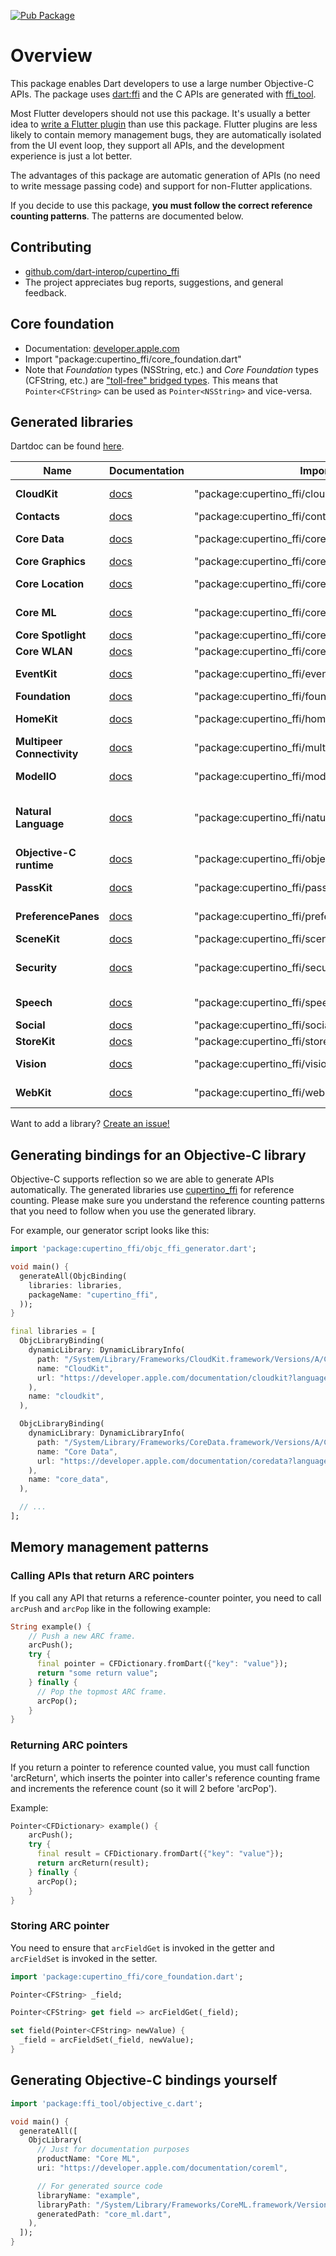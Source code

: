 [![Pub Package](https://img.shields.io/pub/v/cupertino_ffi.svg)](https://pub.dartlang.org/packages/cupertino_ffi)

# Overview

This package enables Dart developers to use a large number Objective-C APIs. The package uses
[dart:ffi](https://dart.dev/guides/libraries/c-interop) and the C APIs are generated with
[ffi_tool](https://pub.dev/packages/ffi_tool).

Most Flutter developers should not use this package. It's usually a better idea to
[write a Flutter plugin](https://flutter.dev/docs/development/packages-and-plugins/developing-packages)
than use this package. Flutter plugins are less likely to contain memory management bugs, they are
automatically isolated from the UI event loop, they support all APIs, and the development
experience is just a lot better.

The advantages of this package are automatic generation of APIs (no need to write message passing
code) and support for non-Flutter applications.

If you decide to use this package, __you must follow the correct reference counting patterns__.
The patterns are documented below.


## Contributing
  * [github.com/dart-interop/cupertino_ffi](https://github.com/dart-interop/cupertino_ffi)
  * The project appreciates bug reports, suggestions, and general feedback.


## Core foundation
  * Documentation: [developer.apple.com](https://developer.apple.com/documentation/corefoundation)
  * Import "package:cupertino_ffi/core_foundation.dart"
  * Note that _Foundation_ types (NSString, etc.) and _Core Foundation_ types (CFString,
    etc.) are ["toll-free" bridged types](https://developer.apple.com/library/archive/documentation/CoreFoundation/Conceptual/CFDesignConcepts/Articles/tollFreeBridgedTypes.html).
    This means that `Pointer<CFString>` can be used as `Pointer<NSString>`  and vice-versa.

## Generated libraries
Dartdoc can be found [here]().

| Name                       | Documentation                                                   | Import | Description |
| -------------------------- | --------------------------------------------------------------- | ------ | ----------- |
| __CloudKit__               | [docs](https://developer.apple.com/documentation/cloudkit)      | "package:cupertino_ffi/cloudkit.dart"       | Cloud-based storage. |
| __Contacts__               | [docs](https://developer.apple.com/documentation/contacts)      | "package:cupertino_ffi/contacts.dart"       | Contacts. |
| __Core Data__              | [docs](https://developer.apple.com/documentation/coredata)      | "package:cupertino_ffi/core_data.dart"      | Loading and storing data. |
| __Core Graphics__          | [docs](https://developer.apple.com/documentation/coregraphics)  | "package:cupertino_ffi/core_graphics.dart"  | Images. |
| __Core Location__          | [docs](https://developer.apple.com/documentation/corelocation)  | "package:cupertino_ffi/core_location.dart"  | Geographical location. |
| __Core ML__                | [docs](https://developer.apple.com/documentation/coreml)        | "package:cupertino_ffi/core_ml.dart"        | Machine learning. |
| __Core Spotlight__         | [docs](https://developer.apple.com/documentation/corespotlight) | "package:cupertino_ffi/core_spotlight.dart" | Search. |
| __Core WLAN__              | [docs](https://developer.apple.com/documentation/corewlan)      | "package:cupertino_ffi/core_wlan.dart"      | WLAN. |
| __EventKit__               | [docs](https://developer.apple.com/documentation/eventkit)      | "package:cupertino_ffi/eventkit.dart"       | Calendar events. |
| __Foundation__             | [docs](https://developer.apple.com/documentation/foundation)    | "package:cupertino_ffi/foundation.dart"     | Essential APIs. |
| __HomeKit__                | [docs](https://developer.apple.com/documentation/homekit)       | "package:cupertino_ffi/homekit.dart"        | Home automation. |
| __Multipeer Connectivity__ | [docs](https://developer.apple.com/documentation/multipeerconnectivity) | "package:cupertino_ffi/multipeer_connectivity.dart" | Peer-to-peer connectivity. |
| __ModelIO__                | [docs](https://developer.apple.com/documentation/modelio)       | "package:cupertino_ffi/modelio.dart"        | 3D model assets. |
| __Natural Language__       | [docs](https://developer.apple.com/documentation/vision)        | "package:cupertino_ffi/natural_language.dart" | Natural language processing (NLP). |
| __Objective-C runtime__    | [docs](https://developer.apple.com/documentation/objectivec/objective-c_runtime) | "package:cupertino_ffi/objective_c.dart" | Objective-C internals. |
| __PassKit__                | [docs](https://developer.apple.com/documentation/passkit)       | "package:cupertino_ffi/passkit.dart"        | Apple Pay and Apple Wallet. |
| __PreferencePanes__        | [docs](https://developer.apple.com/documentation/preferencepanes) | "package:cupertino_ffi/preferencepanes.dart" | System preferences. |
| __SceneKit__               | [docs](https://developer.apple.com/documentation/scenekit)      | "package:cupertino_ffi/scenekit.dart"       | 3D rendering. |
| __Security__               | [docs](https://developer.apple.com/documentation/security)      | "package:cupertino_ffi/security.dart"       | Keychain, cryptography, authentication. |
| __Speech__                 | [docs](https://developer.apple.com/documentation/speech)        | "package:cupertino_ffi/speech.dart"         | Speech recognition. |
| __Social__                 | [docs](https://developer.apple.com/documentation/social)        | "package:cupertino_ffi/social.dart"         | Social media. |
| __StoreKit__               | [docs](https://developer.apple.com/documentation/storekit)      | "package:cupertino_ffi/storekit.dart"       | App Store. |
| __Vision__                 | [docs](https://developer.apple.com/documentation/vision)        | "package:cupertino_ffi/vision.dart"         | Computer vision. |
| __WebKit__                 | [docs](https://developer.apple.com/documentation/webkit)        | "package:cupertino_ffi/webkit.dart"         | Browser engine. |

Want to add a library? [Create an issue!](https://github.com/dart-interop/cupertino_ffi/issues/new)

## Generating bindings for an Objective-C library
Objective-C supports reflection so we are able to generate APIs automatically. The generated
libraries use [cupertino_ffi](https://github.com/dart-interop/cupertino_ffi) for reference counting.
Please make sure you understand the reference counting patterns that you need to follow when you
use the generated library.

For example, our generator script looks like this:
```dart
import 'package:cupertino_ffi/objc_ffi_generator.dart';

void main() {
  generateAll(ObjcBinding(
    libraries: libraries,
    packageName: "cupertino_ffi",
  ));
}

final libraries = [
  ObjcLibraryBinding(
    dynamicLibrary: DynamicLibraryInfo(
      path: "/System/Library/Frameworks/CloudKit.framework/Versions/A/CloudKit",
      name: "CloudKit",
      url: "https://developer.apple.com/documentation/cloudkit?language=objc",
    ),
    name: "cloudkit",
  ),

  ObjcLibraryBinding(
    dynamicLibrary: DynamicLibraryInfo(
      path: "/System/Library/Frameworks/CoreData.framework/Versions/A/CoreData",
      name: "Core Data",
      url: "https://developer.apple.com/documentation/coredata?language=objc",
    ),
    name: "core_data",
  ),

  // ...
];
```

## Memory management patterns
### Calling APIs that return ARC pointers
If you call any API that returns a reference-counter pointer, you need to call `arcPush` and
`arcPop` like in the following example:

```dart
String example() {
    // Push a new ARC frame.
    arcPush();
    try {
      final pointer = CFDictionary.fromDart({"key": "value"});
      return "some return value";
    } finally {
      // Pop the topmost ARC frame.
      arcPop();
    }
}
```

### Returning ARC pointers
If you return a pointer to reference counted value, you must call function 'arcReturn', which
inserts the pointer into caller's reference counting frame and increments the reference count (so
it will 2 before 'arcPop').

Example:
```dart
Pointer<CFDictionary> example() {
    arcPush();
    try {
      final result = CFDictionary.fromDart({"key": "value"});
      return arcReturn(result);
    } finally {
      arcPop();
    }
}
```

### Storing ARC pointer
You need to ensure that `arcFieldGet` is invoked in the getter and `arcFieldSet` is invoked in the
setter.

```dart
import 'package:cupertino_ffi/core_foundation.dart';

Pointer<CFString> _field;

Pointer<CFString> get field => arcFieldGet(_field);

set field(Pointer<CFString> newValue) {
  _field = arcFieldSet(_field, newValue);
}
```

## Generating Objective-C bindings yourself

```dart
import 'package:ffi_tool/objective_c.dart';

void main() {
  generateAll([
    ObjcLibrary(
      // Just for documentation purposes
      productName: "Core ML",
      uri: "https://developer.apple.com/documentation/coreml",

      // For generated source code
      libraryName: "example",
      libraryPath: "/System/Library/Frameworks/CoreML.framework/Versions/Current/CoreML",
      generatedPath: "core_ml.dart",
    ),
  ]);
}
```